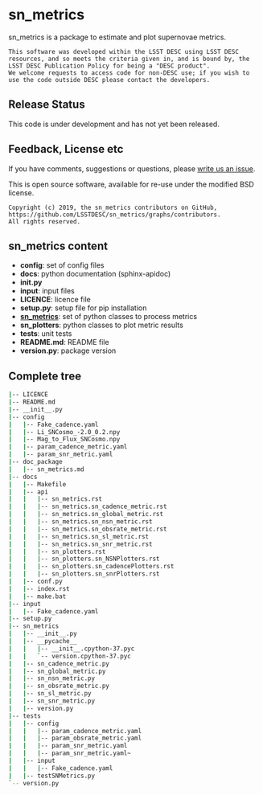 # sn_metrics

sn_metrics is a package to estimate and plot supernovae metrics.


```
This software was developed within the LSST DESC using LSST DESC resources, and so meets the criteria given in, and is bound by, the LSST DESC Publication Policy for being a "DESC product". 
We welcome requests to access code for non-DESC use; if you wish to use the code outside DESC please contact the developers.

```
## Release Status

This code is under development and has not yet been released.

## Feedback, License etc

If you have comments, suggestions or questions, please [write us an issue](https://github.com/LSSTDESC/sn_metrics/issues).

This is open source software, available for re-use under the modified BSD license.

```
Copyright (c) 2019, the sn_metrics contributors on GitHub, https://github.com/LSSTDESC/sn_metrics/graphs/contributors.
All rights reserved.
```

## sn_metrics content ##

* **config**: set of config files
 * **docs**: python documentation (sphinx-apidoc)
 * **__init__.py**
 * **input**: input files
 * **LICENCE**: licence file
 * **setup.py**: setup file for pip installation
 * [**sn_metrics**](doc_package/sn_metrics.md): set of python classes to process metrics
 * **sn_plotters**: python classes to plot metric results
 * **tests**: unit tests
 * **README.md**: README file
 * **version.py**: package version

## Complete tree ##

```bash
|-- LICENCE
|-- README.md
|-- __init__.py
|-- config
|   |-- Fake_cadence.yaml
|   |-- Li_SNCosmo_-2.0_0.2.npy
|   |-- Mag_to_Flux_SNCosmo.npy
|   |-- param_cadence_metric.yaml
|   |-- param_snr_metric.yaml
|-- doc_package
|   |-- sn_metrics.md
|-- docs
|   |-- Makefile
|   |-- api
|   |   |-- sn_metrics.rst
|   |   |-- sn_metrics.sn_cadence_metric.rst
|   |   |-- sn_metrics.sn_global_metric.rst
|   |   |-- sn_metrics.sn_nsn_metric.rst
|   |   |-- sn_metrics.sn_obsrate_metric.rst
|   |   |-- sn_metrics.sn_sl_metric.rst
|   |   |-- sn_metrics.sn_snr_metric.rst
|   |   |-- sn_plotters.rst
|   |   |-- sn_plotters.sn_NSNPlotters.rst
|   |   |-- sn_plotters.sn_cadencePlotters.rst
|   |   |-- sn_plotters.sn_snrPlotters.rst
|   |-- conf.py
|   |-- index.rst
|   |-- make.bat
|-- input
|   |-- Fake_cadence.yaml
|-- setup.py
|-- sn_metrics
|   |-- __init__.py
|   |-- __pycache__
|   |   |-- __init__.cpython-37.pyc
|   |   `-- version.cpython-37.pyc
|   |-- sn_cadence_metric.py
|   |-- sn_global_metric.py
|   |-- sn_nsn_metric.py
|   |-- sn_obsrate_metric.py
|   |-- sn_sl_metric.py
|   |-- sn_snr_metric.py
|   |-- version.py
|-- tests
|   |-- config
|   |   |-- param_cadence_metric.yaml
|   |   |-- param_obsrate_metric.yaml
|   |   |-- param_snr_metric.yaml
|   |   |-- param_snr_metric.yaml~
|   |-- input
|   |   |-- Fake_cadence.yaml
|   |-- testSNMetrics.py
`-- version.py
```